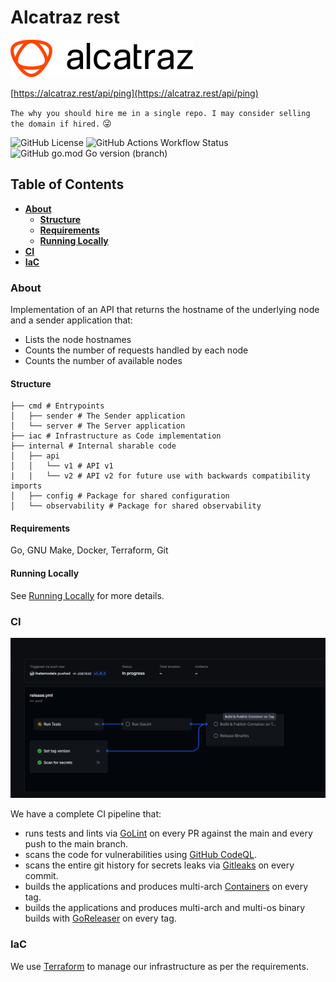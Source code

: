 # Alcatraz rest

![Alcatraz Rest](docs/assets/logo.svg)

[https://alcatraz.rest/api/ping](https://alcatraz.rest/api/ping)

`The why you should hire me in a single repo. I may consider selling the domain if hired.` :stuck_out_tongue_winking_eye:


![GitHub License](https://img.shields.io/github/license/ihatemodels/alcatraz-rest)
![GitHub Actions Workflow Status](https://img.shields.io/github/actions/workflow/status/ihatemodels/alcatraz-rest/ci.yml)
![GitHub go.mod Go version (branch)](https://img.shields.io/github/go-mod/go-version/ihatemodels/alcatraz-rest/main)

## Table of Contents

- **[About](#about)**
    - **[Structure](#structure)**
    - **[Requirements](#requirements)**
    - **[Running Locally](docs/running.md)**
- **[CI](#ci)**
- **[IaC](#iac)**

### About 

Implementation of an API that returns the hostname of the underlying node and a sender application that:

- Lists the node hostnames
- Counts the number of requests handled by each node
- Counts the number of available nodes

#### **Structure**

```shell
├── cmd # Entrypoints 
│   ├── sender # The Sender application
│   └── server # The Server application
├── iac # Infrastructure as Code implementation
├── internal # Internal sharable code
│   ├── api
│   │   └── v1 # API v1
|   |   └── v2 # API v2 for future use with backwards compatibility imports
│   ├── config # Package for shared configuration
│   └── observability # Package for shared observability
```

#### **Requirements**

Go, GNU Make, Docker, Terraform, Git

#### **Running Locally**

See [Running Locally](docs/running.md) for more details.

### CI

![CI](docs/assets/release.png)

We have a complete CI pipeline that: 

- runs tests and lints via [GoLint](https://github.com/golangci/golangci-lint) on every PR against the main and every push to the main branch.
- scans the code for vulnerabilities using [GitHub CodeQL](https://docs.github.com/en/code-security/code-scanning/automatically-scanning-your-code-for-vulnerabilities-and-errors/about-code-scanning).
- scans the entire git history for secrets leaks via [Gitleaks](https://github.com/gitleaks/gitleaks) on every commit.
- builds the applications and produces multi-arch [Containers](https://github.com/ihatemodels/alcatraz-rest/pkgs/container/alcatraz-rest) on every tag.
- builds the applications and produces multi-arch and multi-os binary builds with [GoReleaser](https://goreleaser.com/) on every tag.



### IaC

We use [Terraform](https://www.terraform.io/) to manage our infrastructure as per the requirements.
